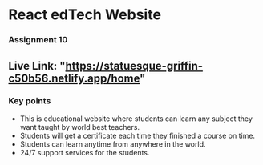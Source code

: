 # React edTech Website
### Assignment 10
## Live Link: "https://statuesque-griffin-c50b56.netlify.app/home"
### Key points
* This is educational website where students can learn any subject they want taught by world best teachers.
* Students will get a certificate each time they finished a course on time. 
* Students can learn anytime from anywhere in the world. 
* 24/7 support services for the students. 